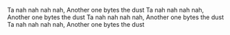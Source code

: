 Ta nah nah nah nah, Another one bytes the dust
Ta nah nah nah nah, Another one bytes the dust
Ta nah nah nah nah, Another one bytes the dust
Ta nah nah nah nah, Another one bytes the dust
